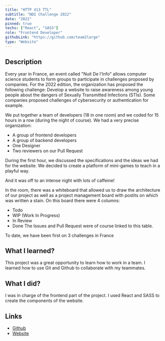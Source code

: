```yaml
---
title: "HTTP 413 TTL"
subtitle: "NDI Challenge 2022"
date: "2022"
pinned: true
techs: ["React", "SASS"]
role: "Frontend Developer"
githubLink: "https://github.com/team2large"
type: "Website"
---
```


## Description

Every year in France, an event called "Nuit De l'Info" allows computer science students to form groups to participate in challenges proposed by companies.
For the 2022 edition, the organization has proposed the following challenge: Develop a website to raise awareness among young people about the dangers of Sexually Transmitted Infections (STIs). Some companies proposed challenges of cybersecurity or authentication for example.

We put together a team of developers (18 in one room) and we coded for 15 hours in a row (during the night of course).
We had a very precise organization:
- A group of frontend developers
- A group of backend developers
- One Designer
- Two reviewers on our Pull Request

During the first hour, we discussed the specifications and the ideas we had for the website.
We decided to create a platform of mini-games to teach in a playful way.

And it was off to an intense night with lots of caffeine!

In the room, there was a whiteboard that allowed us to draw the architecture of our project as well as a project management board with postits on which was written a stain. On this board there were 4 columns: 
- Todo
- WIP (Work In Progress)
- In Review
- Done
The Issues and Pull Request were of course linked to this table.

To date, we have been first on 3 challenges in France

## What I learned?

This project was a great opportunity to learn how to work in a team. I learned how to use Git and Github to collaborate with my teammates.


## What I did?

I was in charge of the frontend part of the project. I used React and SASS to create the components of the website.


## Links

- [Github](https://github.com/team2large)
- [Website](https://team2large.fr/)
